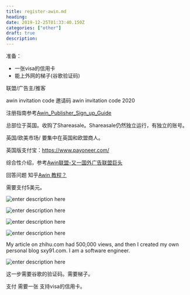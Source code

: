 ```yaml
---
title: register-awin.md
heading: 
date: 2019-12-25T01:33:40.150Z
categories: ["other"]
draft: true
description: 
---
```


准备：
- 一张visa的信用卡
- 能上外网的梯子(谷歌验证码)


联盟/广告主/推客

awin invitation code 邀请码
awin invitation code 2020

注册指南参考[Awin_Publisher_Sign_up_Guide](https://wiki.awin.com/index.php/File:Awin_Publisher_Sign_up_Guide_(CN).pdf)

总部位于英国。收购了Shareasale。Shareasale仍然独立运行，有独立的账号。

英国/欧美市场/
要集中在英国和欧盟商人。

英国版支付宝：https://www.payoneer.com/

综合性介绍，参考[Awin联盟-又一国外广告联盟巨头](https://minghao88.com/awin%E8%81%94%E7%9B%9F)

回答问题 知乎[Awin 教程？](https://www.zhihu.com/question/276895138)

需要支付5美元。

![enter description here](https://gitee.com/smile365/blogimg/raw/master/sxy91/1577238361502.png)

![enter description here](https://gitee.com/smile365/blogimg/raw/master/sxy91/1577238536228.png)

![enter description here](https://gitee.com/smile365/blogimg/raw/master/sxy91/1577238850670.png)

![enter description here](https://gitee.com/smile365/blogimg/raw/master/sxy91/1577239141002.png)

My article on zhihu.com had 500,000 views, and then I created my own personal blog sxy91.com. I am a software engineer.

![enter description here](https://gitee.com/smile365/blogimg/raw/master/sxy91/1577240481174.png)

这一步需要谷歌的验证码。需要梯子。


支付 需要一张 支持visa的信用卡。